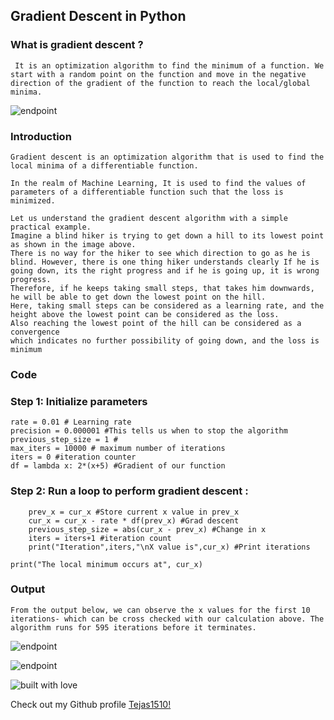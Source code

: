 ## Gradient Descent in Python

### What is gradient descent ?
``` It is an optimization algorithm to find the minimum of a function. We start with a random point on the function and move in the negative direction of the gradient of the function to reach the local/global minima.```

![endpoint](https://github.com/Tejas1510/hacking-tools-scripts/blob/gradientdescent/Python/GradientDescent/images/image1.jpeg)

### Introduction
``` 
Gradient descent is an optimization algorithm that is used to find the local minima of a differentiable function.

In the realm of Machine Learning, It is used to find the values of parameters of a differentiable function such that the loss is minimized.

Let us understand the gradient descent algorithm with a simple practical example.
Imagine a blind hiker is trying to get down a hill to its lowest point as shown in the image above.
There is no way for the hiker to see which direction to go as he is blind. However, there is one thing hiker understands clearly If he is going down, its the right progress and if he is going up, it is wrong progress.
Therefore, if he keeps taking small steps, that takes him downwards, he will be able to get down the lowest point on the hill.
Here, taking small steps can be considered as a learning rate, and the height above the lowest point can be considered as the loss.
Also reaching the lowest point of the hill can be considered as a convergence
which indicates no further possibility of going down, and the loss is minimum 
```



### Code

### Step 1: Initialize parameters
```cur_x = 3 # The algorithm starts at x=3
rate = 0.01 # Learning rate
precision = 0.000001 #This tells us when to stop the algorithm
previous_step_size = 1 #
max_iters = 10000 # maximum number of iterations
iters = 0 #iteration counter
df = lambda x: 2*(x+5) #Gradient of our function 
```
### Step 2: Run a loop to perform gradient descent :
```while previous_step_size > precision and iters < max_iters:
    prev_x = cur_x #Store current x value in prev_x
    cur_x = cur_x - rate * df(prev_x) #Grad descent
    previous_step_size = abs(cur_x - prev_x) #Change in x
    iters = iters+1 #iteration count
    print("Iteration",iters,"\nX value is",cur_x) #Print iterations
    
print("The local minimum occurs at", cur_x)
```
### Output
```From the output below, we can observe the x values for the first 10 iterations- which can be cross checked with our calculation above. The algorithm runs for 595 iterations before it terminates.```

![endpoint](https://github.com/Tejas1510/hacking-tools-scripts/blob/gradientdescent/Python/GradientDescent/images/image2.png)

![endpoint](https://github.com/Tejas1510/hacking-tools-scripts/blob/gradientdescent/Python/GradientDescent/images/image3.png)

![built with love](https://forthebadge.com/images/badges/built-with-love.svg)

Check out my Github profile [Tejas1510!](https://github.com/Tejas1510)
